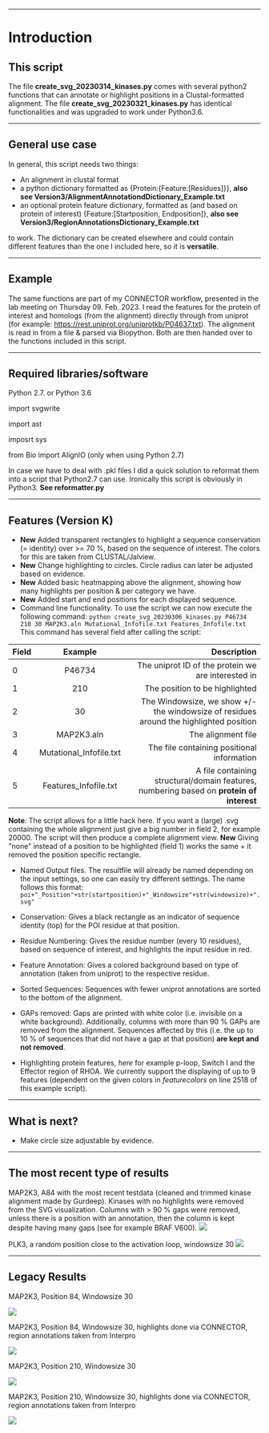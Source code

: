 ___
# Introduction
## This script
The file **create_svg_20230314_kinases.py** comes with several python2 functions that can annotate or highlight positions in a Clustal-formatted alignment.
The file **create_svg_20230321_kinases.py** has identical functionalities and was upgraded to work under Python3.6.

___
## General use case
In general, this script needs two things: 
* An alignment in clustal format 
* a python dictionary formatted as {Protein:{Feature:\[Residues]}}, **also see Version3/AlignmentAnnotationdDictionary_Example.txt**
* an optional protein feature dictionary, formatted as (and based on protein of interest) {Feature:[Startposition, Endposition]}, **also see Version3/RegionAnnotationsDictionary_Example.txt**

to work. The dictionary can be created elsewhere and could contain different features than the one I included here, so it is **versatile**.

___
## Example
The same functions are part of my CONNECTOR workflow, presented in the lab meeting on Thursday 09. Feb. 2023.
I read the features for the protein of interest and homologs (from the alignment) directly through from uniprot (for example: https://rest.uniprot.org/uniprotkb/P04637.txt).
The alignment is read in from a file & parsed via Biopython. Both are then handed over to the functions included in this script.

___
## Required libraries/software

Python 2.7. or Python 3.6

import svgwrite

import ast

imposrt sys

from Bio import AlignIO (only when using Python 2.7)


In case we have to deal with .pkl files I did a quick solution to reformat them into a script that Python2.7 can use. Ironically this script is obviously in Python3. **See reformatter.py**

___
## Features (Version K)
- **New** Added transparent rectangles to highlight a sequence conservation (= identity) over >= 70 %, based on the sequence of interest. The colors for this are taken from CLUSTAL/Jalview.
- **New** Change highlighting to circles. Circle radius can later be adjusted based on evidence.
- **New** Added basic heatmapping above the alignment, showing how many highlights per position & per category we have.
- **New** Added start and end positions for each displayed sequence.
- Command line functionality. 
To use the script we can now execute the following command:
`python create_svg_20230306_kinases.py P46734 210 30 MAP2K3.aln Mutational_Infofile.txt Features_Infofile.txt` 
This command has several field after calling the script:

| Field        | Example           | Description  |
| ------------- |:-------------:| -----:|
| 0     | P46734 | The uniprot ID of the protein we are interested in |
| 1     | 210 | The position to be highlighted |
| 2     | 30 | The Windowsize, we show +/- the windowsize of residues around the highlighted position|
| 3     | MAP2K3.aln | The alignment file |
| 4     | Mutational_Infofile.txt | The file containing positional information |
| 5     | Features_Infofile.txt | A file containing structural/domain features, numbering based on **protein of interest** |

**Note**: The script allows for a little hack here. If you want a (large) .svg containing the whole alignment just give a big number in field 2, for example 20000. The script will then produce a complete alignment view. **New** Giving "none" instead of a position to be highlighted (field 1) works the same + it removed the position specific rectangle.

- Named Output files. The resultfile will already be named depending on the input settings, so one can easily try different settings. The name follows this format: 
`poi+"_Position"+str(startposition)+"_Windowsize"+str(windowsize)+".svg"`

- Conservation: Gives a black rectangle as an indicator of sequence identity (top) for the POI residue at that position.

- Residue Numbering: Gives the residue number (every 10 residues), based on sequence of interest, and highlights the input residue in red.

- Feature Annotation: Gives a colored background based on type of annotation (taken from uniprot) to the respective residue.

- Sorted Sequences: Sequences with fewer uniprot annotations are sorted to the bottom of the alignment.

- GAPs removed: Gaps are printed with white color (i.e. invisible on a white background). Additionally, columns with more than 90 % GAPs are removed from the alignment. Sequences affected by this (i.e. the up to 10 % of sequences that did not have a gap at that position) **are kept and not removed**. 

- Highlighting protein features, *here* for example p-loop, Switch I and the Effector region of RHOA. We currently support the displaying of up to 9 features (dependent on the given colors in *featurecolors* on line 2518 of this example script).

___
## What is next?
- Make circle size adjustable by evidence.

___
## The most recent type of results
MAP2K3, A84 with the most recent testdata (cleaned and trimmed kinase alignment made by Gurdeep). Kinases with no highlights were removed from the SVG visualization. Columns with > 90 % gaps were removed, unless there is a position with an annotation, then the column is kept despite having many gaps (see for example BRAF V600).
<img src="https://github.com/russelllab/kinaseResistance/blob/646b21fcfc6729faf1219a352a9ac8e0679d4a1a/Create_SVG/Version_K(inases)/MP2K3_HUMAN_Position84_Windowsize30000.svg?sanitize=true">


PLK3, a random position close to the activation loop, windowsize 30
<img src="https://github.com/russelllab/kinaseResistance/blob/5e63c6a6d701c3e0062cb9bb3e4cb74b80e7bdb1/Create_SVG/Version_K(inases)/PLK3_Position220_Windowsize30.svg?sanitize=true">


___
## Legacy Results
MAP2K3, Position 84, Windowsize 30

<img src="https://github.com/russelllab/kinaseResistance/blob/ac8fb82c5fbf26a116d23f3b84c61e7c543108b2/Create_SVG/Version_K(inases)/MAP2K3_Position84_Windowsize30.svg?sanitize=true">

MAP2K3, Position 84, Windowsize 30, highlights done via CONNECTOR, region annotations taken from Interpro

<img src="https://github.com/russelllab/kinaseResistance/blob/1f81be16c8fd62121950b02d21f4da526a8962cc/Create_SVG/Version_K(inases)/AnnotatedAlignment.svg?sanitize=true">


MAP2K3, Position 210, Windowsize 30

<img src="https://github.com/russelllab/kinaseResistance/blob/61b2365956c9f8157cf562a5827d359d837e5f74/Create_SVG/Version_K(inases)/MAP2K3_Position210_Windowsize30.svg?sanitize=true">

MAP2K3, Position 210, Windowsize 30, highlights done via CONNECTOR, region annotations taken from Interpro

<img src="https://github.com/russelllab/kinaseResistance/blob/59022d9441ee7207c8f14cf474dafa269d612416/Create_SVG/Version_K(inases)/AnnotatedAlignment_G210C.svg?sanitize=true">
